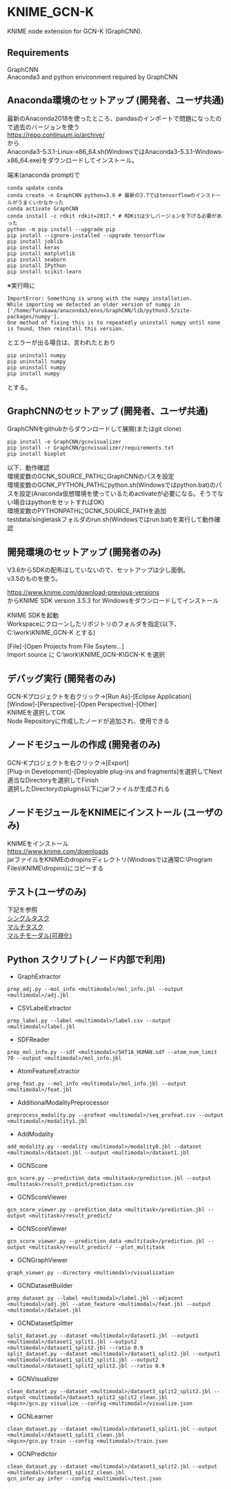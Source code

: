 # KNIME_GCN-K

KNIME node extension for GCN-K (GraphCNN).

## Requirements

GraphCNN  
Anaconda3 and python environment required by GraphCNN

## Anaconda環境のセットアップ (開発者、ユーザ共通)

最新のAnaconda2018を使ったところ、pandasのインポートで問題になったので過去のバージョンを使う  
https://repo.continuum.io/archive/  
から  
Anaconda3-5.3.1-Linux-x86_64.sh(WindowsではAnaconda3-5.3.1-Windows-x86_64.exe)をダウンロードしてインストール。  

端末(anaconda prompt)で
```
conda update conda
conda create -n GraphCNN python=3.6 # 最新の3.7ではtensorflowのインストールがうまくいかなかった
conda activate GraphCNN
conda install -c rdkit rdkit=2017.* # RDKitは少しバージョンを下げる必要があった
python -m pip install --upgrade pip
pip install --ignore-installed --upgrade tensorflow
pip install joblib
pip install keras
pip install matplotlib
pip install seaborn
pip install IPython
pip install scikit-learn
```

※実行時に  
```
ImportError: Something is wrong with the numpy installation. 
While importing we detected an older version of numpy in ['/home/furukawa/anaconda3/envs/GraphCNN/lib/python3.5/site-packages/numpy']. 
One method of fixing this is to repeatedly uninstall numpy until none is found, then reinstall this version.
```
とエラーが出る場合は、言われたとおり
```
pip uninstall numpy
pip uninstall numpy
pip uninstall numpy
pip install numpy
```
とする。


## GraphCNNのセットアップ (開発者、ユーザ共通)

GraphCNNをgithubからダウンロードして展開(またはgit clone)

```
pip install -e GraphCNN/gcnvisualizer
pip install -r GraphCNN/gcnvisualizer/requirements.txt
pip install bioplot
```

以下、動作確認  
環境変数のGCNK_SOURCE_PATHにGraphCNNのパスを設定  
環境変数のGCNK_PYTHON_PATHにpython.sh(Windowsではpython.bat)のパスを設定(Anaconda仮想環境を使っているためactivateが必要になる。そうでない場合はpythonをセットすればOK)  
環境変数のPYTHONPATHにGCNK_SOURCE_PATHを追加  
testdata/singletaskフォルダのrun.sh(Windowsではrun.bat)を実行して動作確認  

## 開発環境のセットアップ (開発者のみ)

V3.6からSDKの配布はしていないので、セットアップは少し面倒。  
v3.5のものを使う。

https://www.knime.com/download-previous-versions  
からKNIME SDK version 3.5.3 for Windowsをダウンロードしてインストール

KNIME SDKを起動  
Workspaceにクローンしたリポジトリのフォルダを指定(以下、C:\work\KNIME_GCN-K とする)

[File]-[Open Projects from File Ssytem...]  
Import source に C:\work\KNIME_GCN-K\GCN-K を選択

## デバッグ実行 (開発者のみ)

GCN-Kプロジェクトを右クリック→[Run As]-[Eclipse Application]  
[Window]-[Perspective]-[Open Perspective]-[Other]  
KNIMEを選択してOK  
Node Repositoryに作成したノードが追加され、使用できる

## ノードモジュールの作成 (開発者のみ)

GCN-Kプロジェクトを右クリック→[Export]  
[Plug-in Development]-[Deployable plug-ins and fragments]を選択してNext  
適当なDirectoryを選択してFinish  
選択したDirectoryのplugins以下にjarファイルが生成される

## ノードモジュールをKNIMEにインストール (ユーザのみ)
KNIMEをインストール  
https://www.knime.com/downloads  
jarファイルをKNIMEのdropinsディレクトリ(Windowsでは通常C:\Program Files\KNIME\dropins)にコピーする  

## テスト(ユーザのみ)
下記を参照  
[シングルタスク](testdata/singletask/README.md)  
[マルチタスク](testdata/multitask/README.md)  
[マルチモーダル(可視化)](testdata/multimodal/README.md)  

## Python スクリプト(ノード内部で利用)

- GraphExtractor
```
prep_adj.py --mol_info <multimodal>/mol_info.jbl --output <multimodal>/adj.jbl
```

- CSVLabelExtractor
```
prep_label.py --label <multimodal>/label.csv --output <multimodal>/label.jbl
```

- SDFReader
```
prep_mol_info.py --sdf <multimodal>/5HT1A_HUMAN.sdf --atom_num_limit 70 --output <multimodal>/mol_info.jbl
```

- AtomFeatureExtractor
```
prep_feat.py --mol_info <multimodal>/mol_info.jbl --output <multimodal>/feat.jbl
```

- AdditionalModalityPreprocessor
```
preprocess_modality.py --profeat <multimodal>/seq_profeat.csv --output <multimodal>/modality1.jbl
```

- AddModality
```
add_modality.py --modality <multimodal>/modality0.jbl --dataset <multimodal>/dataset.jbl --output <multimodal>/dataset1.jbl
```

- GCNScore
```
gcn_score.py --prediction_data <multitask>/prediction.jbl --output <multitask>/result_predict/prediction.csv
```

- GCNScoreViewer
```
gcn_score_viewer.py --prediction_data <multitask>/prediction.jbl --output <multitask>/result_predict/
```

- GCNScoreViewer
```
gcn_score_viewer.py --prediction_data <multitask>/prediction.jbl --output <multitask>/result_predict/ --plot_multitask
```

- GCNGraphViewer
```
graph_viewer.py --directory <multimodal>/visualization
```

- GCNDatasetBuilder
```
prep_dataset.py --label <multimodal>/label.jbl --adjacent <multimodal>/adj.jbl --atom_feature <multimodal>/feat.jbl --output <multimodal>/dataset.jbl
```

- GCNDatasetSplitter
```
split_dataset.py --dataset <multimodal>/dataset1.jbl --output1 <multimodal>/dataset1_split1.jbl --output2 <multimodal>/dataset1_split2.jbl --ratio 0.9
split_dataset.py --dataset <multimodal>/dataset1_split2.jbl --output1 <multimodal>/dataset1_split2_split1.jbl --output2 <multimodal>/dataset1_split2_split2.jbl --ratio 0.9
```
- GCNVisualizer
```
clean_dataset.py --dataset <multimodal>/dataset3_split2_split2.jbl --output <multimodal>/dataset3_split2_split2_clean.jbl
<kgcn>/gcn.py visualize --config <multimodal>/visualize.json
```

- GCNLearner
```
clean_dataset.py --dataset <multimodal>/dataset1_split1.jbl --output <multimodal>/dataset1_split1_clean.jbl
<kgcn>/gcn.py train --config <multimodal>/train.json
```

- GCNPredictor
```
clean_dataset.py --dataset <multimodal>/dataset1_split2.jbl --output <multimodal>/dataset1_split2_clean.jbl
gcn_infer.py infer --config <multimodal>/test.json
```

